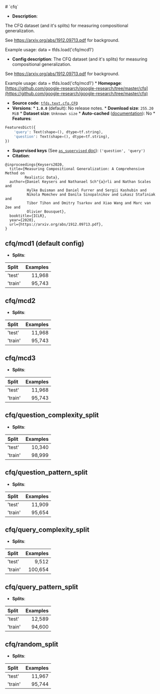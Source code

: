 <div itemscope itemtype="http://schema.org/Dataset">
  <div itemscope itemprop="includedInDataCatalog" itemtype="http://schema.org/DataCatalog">
    <meta itemprop="name" content="TensorFlow Datasets" />
  </div>
  <meta itemprop="name" content="cfq" />
  <meta itemprop="description" content="&#10;The CFQ dataset (and it&#x27;s splits) for measuring compositional generalization.&#10;&#10;See https://arxiv.org/abs/1912.09713.pdf for background.&#10;&#10;Example usage:&#10;data = tfds.load(&#x27;cfq/mcd1&#x27;)&#10;&#10;&#10;To use this dataset:&#10;&#10;```python&#10;import tensorflow_datasets as tfds&#10;&#10;ds = tfds.load(&#x27;cfq&#x27;, split=&#x27;train&#x27;)&#10;for ex in ds.take(4):&#10;  print(ex)&#10;```&#10;&#10;See [the guide](https://www.tensorflow.org/datasets/overview) for more&#10;informations on [tensorflow_datasets](https://www.tensorflow.org/datasets).&#10;&#10;" />
  <meta itemprop="url" content="https://www.tensorflow.org/datasets/catalog/cfq" />
  <meta itemprop="sameAs" content="https://github.com/google-research/google-research/tree/master/cfq" />
  <meta itemprop="citation" content="&#10;@inproceedings{Keysers2020,&#10;  title={Measuring Compositional Generalization: A Comprehensive Method on&#10;         Realistic Data},&#10;  author={Daniel Keysers and Nathanael Sch&quot;{a}rli and Nathan Scales and&#10;          Hylke Buisman and Daniel Furrer and Sergii Kashubin and&#10;          Nikola Momchev and Danila Sinopalnikov and Lukasz Stafiniak and&#10;          Tibor Tihon and Dmitry Tsarkov and Xiao Wang and Marc van Zee and&#10;          Olivier Bousquet},&#10;  booktitle={ICLR},&#10;  year={2020},&#10;  url={https://arxiv.org/abs/1912.09713.pdf},&#10;}&#10;" />
</div>
# `cfq`

*   **Description**:

The CFQ dataset (and it's splits) for measuring compositional generalization.

See https://arxiv.org/abs/1912.09713.pdf for background.

Example usage: data = tfds.load('cfq/mcd1')

*   **Config description**: The CFQ dataset (and it's splits) for measuring
    compositional generalization.

See https://arxiv.org/abs/1912.09713.pdf for background.

Example usage: data = tfds.load('cfq/mcd1') * **Homepage**:
[https://github.com/google-research/google-research/tree/master/cfq](https://github.com/google-research/google-research/tree/master/cfq)
* **Source code**:
[`tfds.text.cfq.CFQ`](https://github.com/tensorflow/datasets/tree/master/tensorflow_datasets/text/cfq.py)
* **Versions**: * **`1.0.0`** (default): No release notes. * **Download size**:
`255.20 MiB` * **Dataset size**: `Unknown size` * **Auto-cached**
([documentation](https://www.tensorflow.org/datasets/performances#auto-caching)):
No * **Features**:

```python
FeaturesDict({
    'query': Text(shape=(), dtype=tf.string),
    'question': Text(shape=(), dtype=tf.string),
})
```

*   **Supervised keys** (See
    [`as_supervised` doc](https://www.tensorflow.org/datasets/api_docs/python/tfds/load#args)):
    `('question', 'query')`
*   **Citation**:

```
@inproceedings{Keysers2020,
  title={Measuring Compositional Generalization: A Comprehensive Method on
         Realistic Data},
  author={Daniel Keysers and Nathanael Sch"{a}rli and Nathan Scales and
          Hylke Buisman and Daniel Furrer and Sergii Kashubin and
          Nikola Momchev and Danila Sinopalnikov and Lukasz Stafiniak and
          Tibor Tihon and Dmitry Tsarkov and Xiao Wang and Marc van Zee and
          Olivier Bousquet},
  booktitle={ICLR},
  year={2020},
  url={https://arxiv.org/abs/1912.09713.pdf},
}
```

## cfq/mcd1 (default config)

*   **Splits**:

Split   | Examples
:------ | -------:
'test'  | 11,968
'train' | 95,743

## cfq/mcd2

*   **Splits**:

Split   | Examples
:------ | -------:
'test'  | 11,968
'train' | 95,743

## cfq/mcd3

*   **Splits**:

Split   | Examples
:------ | -------:
'test'  | 11,968
'train' | 95,743

## cfq/question_complexity_split

*   **Splits**:

Split   | Examples
:------ | -------:
'test'  | 10,340
'train' | 98,999

## cfq/question_pattern_split

*   **Splits**:

Split   | Examples
:------ | -------:
'test'  | 11,909
'train' | 95,654

## cfq/query_complexity_split

*   **Splits**:

Split   | Examples
:------ | -------:
'test'  | 9,512
'train' | 100,654

## cfq/query_pattern_split

*   **Splits**:

Split   | Examples
:------ | -------:
'test'  | 12,589
'train' | 94,600

## cfq/random_split

*   **Splits**:

Split   | Examples
:------ | -------:
'test'  | 11,967
'train' | 95,744
